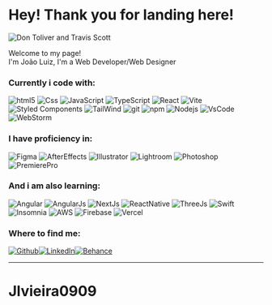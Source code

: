 <h1>Hey! Thank you for landing here!</h1>

![Don Toliver and Travis Scott](https://media.giphy.com/media/L0aAMGbDzWFIudJh3J/giphy.gif)

<p>Welcome to my page! </br> I'm João Luiz, I'm a Web Developer/Web Designer</p>
<h3>Currently i code with:</h3>
<p>
  <img alt="html5" src="https://img.shields.io/badge/html5-%23E34F26.svg?style=for-the-badge&logo=html5&logoColor=white" />
  <img alt="Css" src="https://img.shields.io/badge/css3-%231572B6.svg?style=for-the-badge&logo=css3&logoColor=white" />
  <img alt="JavaScript" src="https://img.shields.io/badge/javascript-%23323330.svg?style=for-the-badge&logo=javascript&logoColor=%23F7DF1E" />
  <img alt="TypeScript" src="https://img.shields.io/badge/typescript-%23007ACC.svg?style=for-the-badge&logo=typescript&logoColor=white" />
  <img alt="React" src="https://img.shields.io/badge/react-%2320232a.svg?style=for-the-badge&logo=react&logoColor=%2361DAFB" />
  <img alt="Vite" src="https://img.shields.io/badge/vite-%23646CFF.svg?style=for-the-badge&logo=vite&logoColor=white" />
  <img alt="Styled Components" src="https://img.shields.io/badge/styled--components-DB7093?style=for-the-badge&logo=styled-components&logoColor=white" />
  <img alt="TailWind" src="https://img.shields.io/badge/tailwindcss-%2338B2AC.svg?style=for-the-badge&logo=tailwind-css&logoColor=white" />
  <img alt="git" src="https://img.shields.io/badge/git-%23F05033.svg?style=for-the-badge&logo=git&logoColor=white" />
  <img alt="npm" src="https://img.shields.io/badge/NPM-%23CB3837.svg?style=for-the-badge&logo=npm&logoColor=white" />
  <img alt="Nodejs" src="https://img.shields.io/badge/node.js-6DA55F?style=for-the-badge&logo=node.js&logoColor=white" />
  <img alt="VsCode" src="https://img.shields.io/badge/Visual%20Studio%20Code-0078d7.svg?style=for-the-badge&logo=visual-studio-code&logoColor=white" />
  <img alt="WebStorm" src="https://img.shields.io/badge/webstorm-143?style=for-the-badge&logo=webstorm&logoColor=white&color=black" />
</p>
<h3>I have proficiency in:</h3>
<p>
  <img alt="Figma" src="https://img.shields.io/badge/figma-%23F24E1E.svg?style=for-the-badge&logo=figma&logoColor=white" />
  <img alt="AfterEffects" src="https://img.shields.io/badge/Adobe%20After%20Effects-9999FF.svg?style=for-the-badge&logo=Adobe%20After%20Effects&logoColor=white" />
  <img alt="Illustrator" src="https://img.shields.io/badge/adobe%20illustrator-%23FF9A00.svg?style=for-the-badge&logo=adobe%20illustrator&logoColor=white" />
  <img alt="Lightroom" src="https://img.shields.io/badge/Adobe%20Lightroom-31A8FF.svg?style=for-the-badge&logo=Adobe%20Lightroom&logoColor=white" />
  <img alt="Photoshop" src="https://img.shields.io/badge/adobe%20photoshop-%2331A8FF.svg?style=for-the-badge&logo=adobe%20photoshop&logoColor=white" />
  <img alt="PremierePro" src="https://img.shields.io/badge/Adobe%20Premiere%20Pro-9999FF.svg?style=for-the-badge&logo=Adobe%20Premiere%20Pro&logoColor=white" />
</p>
<h3>And i am also learning:</h3>
<p>
  <img alt="Angular" src="https://img.shields.io/badge/angular-%23DD0031.svg?style=for-the-badge&logo=angular&logoColor=white" />
  <img alt="AngularJs" src="https://img.shields.io/badge/angular.js-%23E23237.svg?style=for-the-badge&logo=angularjs&logoColor=white" />
  <img alt="NextJs" src="https://img.shields.io/badge/Next-black?style=for-the-badge&logo=next.js&logoColor=white)" />
  <img alt="ReactNative" src="https://img.shields.io/badge/react_native-%2320232a.svg?style=for-the-badge&logo=react&logoColor=%2361DAFB" />
  <img alt="ThreeJs" src="https://img.shields.io/badge/threejs-black?style=for-the-badge&logo=three.js&logoColor=white" />
  <img alt="Swift" src="https://img.shields.io/badge/swift-F54A2A?style=for-the-badge&logo=swift&logoColor=white" />
  <img alt="Insomnia" src="https://img.shields.io/badge/Insomnia-black?style=for-the-badge&logo=insomnia&logoColor=5849BE" />
  <img alt="AWS" src="https://img.shields.io/badge/AWS-%23FF9900.svg?style=for-the-badge&logo=amazon-aws&logoColor=white" />
  <img alt="Firebase" src="https://img.shields.io/badge/firebase-%23039BE5.svg?style=for-the-badge&logo=firebase" />
  <img alt="Vercel" src="https://img.shields.io/badge/vercel-%23000000.svg?style=for-the-badge&logo=vercel&logoColor=white" />
</p>
<h3>Where to find me:</h3>
<p><a href="https://github.com/Jlvieira0909" target="_blank"><img alt="Github" src="https://img.shields.io/badge/GitHub-%2312100E.svg?&style=for-the-badge&logo=Github&logoColor=white" /></a><a href="https://www.linkedin.com/in/joaoluizv" target="_blank"><img alt="LinkedIn" src="https://img.shields.io/badge/linkedin-%230077B5.svg?&style=for-the-badge&logo=linkedin&logoColor=white" /></a><a href="https://www.behance.net/joaoluiz7" target="_blank"><img alt="Behance" src="https://img.shields.io/badge/Behance-1769ff?style=for-the-badge&logo=behance&logoColor=white" /></a>
</p>

------------
# Jlvieira0909

